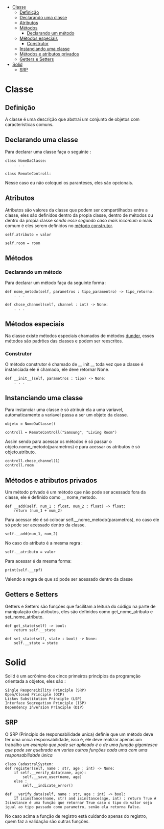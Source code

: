 - [Classe](#classe)
  - [Definição](#definição)
  - [Declarando uma classe](#declarando-uma-classe)
  - [Atributos](#atributos)
  - [Métodos](#métodos)
    - [Declarando um método](#declarando-um-método)
  - [Métodos especiais](#métodos-especiais)
    - [Construtor](#construtor)
  - [Instanciando uma classe](#instanciando-uma-classe)
  - [Métodos e atributos privados](#métodos-e-atributos-privados)
  - [Getters e Setters](#getters-e-setters)
- [Solid](#solid)
  - [SRP](#srp)
  
# Classe

## Definição

A classe é uma descrição que abstrai um conjunto de objetos com características comuns.

## Declarando uma classe

Para declarar uma classe faça o seguinte : 

    class NomeDaClasse:
        . . .

    class RemoteControll:

Nesse caso eu não coloquei os paranteses, eles são opcionais.

## Atributos

Atributos são valores da classe que podem ser compartilhados entre a classe, eles são definidos dentro da propia classe, dentro de métodos ou dentro da propia classe *sendo esse segundo caso mais incomum* o mais comum é eles serem definidos no [método construtor](#construtor).

    self.atributo = valor

    self.room = room

## Métodos

### Declarando um método

Para declarar um método faça da seguinte forma :

    def nome_metodo(self, parametros : tipo_paramentro) -> tipo_retorno:
        . . .

    def chose_channel(self, channel : int) -> None:
        . . .

## Métodos especiais

Na classe existe métodos especiais chamados de métodos [dunder](https://www.geeksforgeeks.org/dunder-magic-methods-python/), esses métodos são padrões das classes e podem ser reescritos.

### Construtor

O método construtor é chamado de __ init __ toda vez que a classe é instanciada ele é chamado, ele deve retornar None.

    def __init__(self, parametros : tipo) -> None:
        . . .

## Instanciando uma classe

Para instanciar uma classe é só atribuir ela a uma variavel, automaticamente a variavel passa a ser um objeto da classe.

    objeto = NomeDaClasse()

    controll = RemoteControll("Samsung", "Living Room")

Assim sendo para acessar os métodos é só passar o objeto.nome_metodo(parametros) e para acessar os atributos é só objeto.atributo.

    controll.chose_channel(1)
    controll.room

## Métodos e atributos privados

Um método privado é um método que não pode ser acessado fora da classe, ele é definido como __ nome_metodo.

    def __add(self, num_1 : float, num_2 : float) -> float:
        return (num_1 + num_2)

Para acessar ele é só colocar self.__nome_metodo(parametros), no caso ele só pode ser acessado dentro da classe.

    self.__add(num_1, num_2)

No caso do atributo é a mesma regra :

    self.__atributo = valor

Para acessar é da mesma forma:

    print(self.__cpf)

Valendo a regra de que só pode ser acessado dentro da classe

## Getters e Setters

Getters e Setters são funções que facilitam a leitura do código na parte de manipulação dos atributos, eles são definidos como  get_nome_atributo e set_nome_atributo.

    def get_state(self) -> bool:
        return self.__state

    def set_state(self, state : bool) -> None:
        self.__state = state

# Solid

Solid é um acrônimo dos cinco primeiros princípios da programção orientada a objetos, eles são :

    Single Responsibility Principle (SRP)
    Open/Closed Principle (OCP)
    Liskov Substitution Principle (LSP)
    Interface Segregation Principle (ISP)
    Dependency Inversion Principle (DIP)

## SRP

O SRP (Principio de responsabilidade unica) definie que um método deve ter uma unica responsabilidade, isso é, ele deve realizar apenas um trabalho *um exemplo que pode ser aplicado é o de uma função gigantesca que pode ser quebrada em varias outras funções cada uma com uma responsabilidade única*

    class CadastralSystem:
    def register(self, name : str, age : int) -> None:
        if self.__verify_data(name, age):
            self.__save_user(name, age)
        else :
            self.__indicate_error()

    def __verify_data(self, name : str, age : int) -> bool:
        if isinstance(name, str) and isinstance(age, int) : return True # Isinstance é uma função que retornar True caso o tipo do valor seja igual ao tipo passado como parametro, senão ela retorna False.

No caso acima a função de registro está cuidando apenas do registro, quem faz a validação são outras funções.